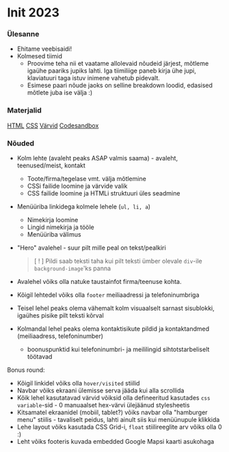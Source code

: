 # Init 2023

### Ülesanne
- Ehitame veebisaidi!
- Kolmesed tiimid
	- Proovime teha nii et vaatame allolevaid nõudeid järjest, mõtleme igaühe paariks jupiks lahti. Iga tiimiliige paneb kirja ühe jupi, klaviatuuri taga istuv inimene vahetub pidevalt.
  - Esimese paari nõude jaoks on selline breakdown loodid, edasised mõtlete juba ise välja :)

### Materjalid
[HTML](http://cheatsheets.shecodes.io/html)
[CSS](http://cheatsheets.shecodes.io/css)
[Värvid](https://coolors.co)
[Codesandbox](https://codesandbox.io/s/github/codesandbox-app/static-template/tree/master/)

### Nõuded
- Kolm lehte (avaleht peaks ASAP valmis saama) - avaleht, teenused/meist, kontakt
	- Toote/firma/tegelase vmt. välja mõtlemine
	- CSSi failide loomine ja värvide valik
	- CSS failide loomine ja HTMLi struktuuri üles seadmine
- Menüüriba linkidega kolmele lehele (`ul, li, a`)
	- Nimekirja loomine
	- Lingid nimekirja ja tööle
	- Menüüriba välimus
- "Hero" avalehel - suur pilt mille peal on tekst/pealkiri
	> [ ! ] Pildi saab teksti taha kui pilt teksti ümber olevale `div`-ile `background-image`'ks panna

- Avalehel võiks olla natuke taustainfot firma/teenuse kohta.
- Kõigil lehtedel võiks olla `footer` meiliaadressi ja telefoninumbriga
- Teisel lehel peaks olema vähemalt kolm visuaalselt sarnast sisublokki, igaühes pisike pilt teksti kõrval
- Kolmandal lehel peaks olema kontaktisikute pildid ja kontaktandmed (meiliaadress, telefoninumber)
  - boonuspunktid kui telefoninumbri- ja meililingid sihtotstarbeliselt töötavad

Bonus round:
- Kõigil linkidel võiks olla `hover/visited` stiilid
- Navbar võiks ekraani ülemisse serva jääda kui alla scrollida
- Kõik lehel kasutatavad värvid võiksid olla defineeritud kasutades `css variable`-sid - 0 manuaalset hex-värvi ülejäänud stylesheetis
- Kitsamatel ekraanidel (mobiil, tablet?) võiks navbar olla "hamburger menu" stiilis - tavaliselt peidus, lahti ainult siis kui menüünupule klikkida
- Lehe layout võiks kasutada CSS Grid-i, `float` stiilireeglite arv võiks olla 0 :)
- Leht võiks footeris kuvada embedded Google Mapsi kaarti asukohaga
